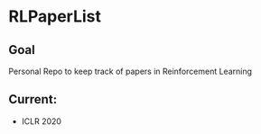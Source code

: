 # RLPaperList

## Goal

Personal Repo to keep track of papers in Reinforcement Learning

## Current:

* ICLR 2020